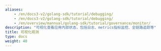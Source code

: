 ```yaml
---
aliases:
    - /en/docs3-v2/golang-sdk/tutorial/debugging/
    - /en/docs3-v2/golang-sdk/tutorial/debugging/
    - /en/overview/mannual/golang-sdk/tutorial/governance/monitor/
description: "可视化查看应用内部状态，包括日志、metrics指标监控、全链路追踪等"
title: 可视化观测
type: docs
weight: 40
---
```

